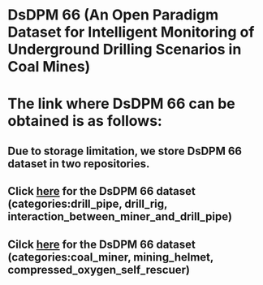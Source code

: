 # DsDPM 66 (An Open Paradigm Dataset for Intelligent Monitoring of Underground Drilling Scenarios in Coal Mines)


# The link where DsDPM 66 can be obtained is as follows:

## Due to storage limitation, we store DsDPM 66 dataset in two repositories.

## Click [here](https://doi.org/10.6084/m9.figshare.26135008.v1) for the DsDPM 66 dataset (categories:drill_pipe, drill_rig, interaction_between_miner_and_drill_pipe)

## Cilck [here](https://doi.org/10.6084/m9.figshare.26135107.v1) for the DsDPM 66 dataset (categories:coal_miner, mining_helmet, compressed_oxygen_self_rescuer)
